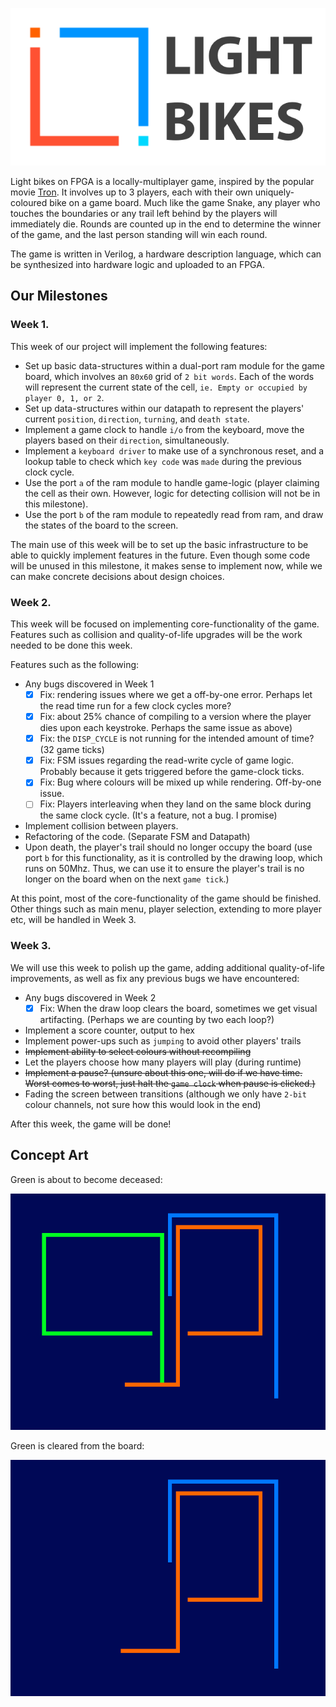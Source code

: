 ![Logo][logo]

Light bikes on FPGA is a locally-multiplayer game, inspired by the popular movie [Tron][tron]. It involves up to 3 players, each with their own uniquely-coloured bike on a game board. Much like the game Snake, any player who touches the boundaries or any trail left behind by the players will immediately die. Rounds are counted up in the end to determine the winner of the game, and the last person standing will win each round.

The game is written in Verilog, a hardware description language, which can be synthesized into hardware logic and uploaded to an FPGA.

## Our Milestones
### Week 1.

This week of our project will implement the following features:
* Set up basic data-structures within a dual-port ram module for the game board, which involves an ```80x60``` grid of ```2 bit words```. Each of the words will represent the current state of the cell, ```ie. Empty or occupied by player 0, 1, or 2```.
* Set up data-structures within our datapath to represent the players' current ```position```, ```direction```, ```turning```, and ```death state```.
* Implement a game clock to handle ```i/o``` from the keyboard, move the players based on their ```direction```, simultaneously.
* Implement a ```keyboard driver``` to make use of a synchronous reset, and a lookup table to check which ```key code``` was ```made``` during the previous clock cycle.
* Use the port ```a``` of the ram module to handle game-logic (player claiming the cell as their own. However, logic for detecting collision will not be in this milestone).
* Use the port ```b``` of the ram module to repeatedly read from ram, and draw the states of the board to the screen.

The main use of this week will be to set up the basic infrastructure to be able to quickly implement features in the future. Even though some code will be unused in this milestone, it makes sense to implement now, while we can make concrete decisions about design choices.

### Week 2.
This week will be focused on implementing core-functionality of the game. Features such as collision and quality-of-life upgrades will be the work needed to be done this week.

Features such as the following:
* Any bugs discovered in Week 1
   * [x] Fix: rendering issues where we get a off-by-one error. Perhaps let the read time run for a few clock cycles more?
   * [x] Fix: about 25% chance of compiling to a version where the player dies upon each keystroke. Perhaps the same issue as above)
   * [x] Fix: the ```DISP_CYCLE``` is not running for the intended amount of time? (32 game ticks)
   * [x] Fix: FSM issues regarding the read-write cycle of game logic. Probably because it gets triggered before the game-clock ticks.
   * [x] Fix: Bug where colours will be mixed up while rendering. Off-by-one issue.
   * [ ] Fix: Players interleaving when they land on the same block during the same clock cycle. (It's a feature, not a bug. I promise)
* Implement collision between players.
* Refactoring of the code. (Separate FSM and Datapath)
* Upon death, the player's trail should no longer occupy the board (use port ```b``` for this functionality, as it is controlled by the drawing loop, which runs on 50Mhz. Thus, we can use it to ensure the player's trail is no longer on the board when on the next ```game tick```.)

At this point, most of the core-functionality of the game should be finished. Other things such as main menu, player selection, extending to more player etc, will be handled in Week 3.

### Week 3.
We will use this week to polish up the game, adding additional quality-of-life improvements, as well as fix any previous bugs we have encountered:
* Any bugs discovered in Week 2
   * [x] Fix: When the draw loop clears the board, sometimes we get visual artifacting. (Perhaps we are counting by two each loop?)
* Implement a score counter, output to hex
* Implement power-ups such as ```jumping``` to avoid other players' trails
* ~~Implement ability to select colours without recompiling~~
* Let the players choose how many players will play (during runtime)
* ~~Implement a pause? (unsure about this one, will do if we have time. Worst comes to worst, just halt the ```game clock``` when pause is clicked.)~~
* Fading the screen between transitions (although we only have ```2-bit``` colour channels, not sure how this would look in the end)

After this week, the game will be done!

## Concept Art

Green is about to become deceased:

![Alive][c1]

Green is cleared from the board:

![Dead][c2]


[logo]: ./assets/logo.png
[c1]: ./assets/c1.png
[c2]: ./assets/c2.png
[tron]: https://en.wikipedia.org/wiki/Tron
